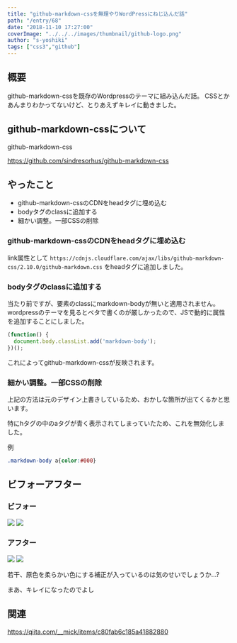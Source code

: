 ```yaml
---
title: "github-markdown-cssを無理やりWordPressにねじ込んだ話"
path: "/entry/68"
date: "2018-11-10 17:27:00"
coverImage: "../../../images/thumbnail/github-logo.png"
author: "s-yoshiki"
tags: ["css3","github"]
---
```


## 概要

github-markdown-cssを既存のWordpressのテーマに組み込んだ話。
CSSとかあんまりわかってないけど、とりあえずキレイに動きました。

## github-markdown-cssについて

github-markdown-css

https://github.com/sindresorhus/github-markdown-css

## やったこと

<ul>
 	<li>
        github-markdown-cssのCDNをheadタグに埋め込む</li>
 	<li>
        bodyタグのclassに追加する</li>
 	<li>
        細かい調整。一部CSSの削除</li>
</ul>

### github-markdown-cssのCDNをheadタグに埋め込む

link属性として
`https://cdnjs.cloudflare.com/ajax/libs/github-markdown-css/2.10.0/github-markdown.css`
をheadタグに追加しました。

### bodyタグのclassに追加する

当たり前ですが、要素のclassにmarkdown-bodyが無いと適用されません。
wordpressのテーマを見るとベタで書くのが厳しかったので、JSで動的に属性を追加することにしました。

```js
(function() {
  document.body.classList.add('markdown-body');
})();
```

これによってgithub-markdown-cssが反映されます。

### 細かい調整。一部CSSの削除

上記の方法は元のデザイン上書きしているため、おかしな箇所が出てくるかと思います。

特にhタグの中のaタグが青く表示されてしまっていたため、これを無効化しました。

例

```css
.markdown-body a{color:#000}
```

## ビフォーアフター

### ビフォー

<img src="https://pbs.twimg.com/media/DroIuyVVsAEjgl7.jpg">

<img src="https://pbs.twimg.com/media/DroIux2V4AAMjg5.png">

### アフター

<img src="https://pbs.twimg.com/media/DroIux4VYAA5Kzo.jpg">

<img src="https://pbs.twimg.com/media/DroIux2U0AE3N2V.png">

若干、原色を柔らかい色にする補正が入っているのは気のせいでしょうか...?

まあ、キレイになったのでよし

## 関連

https://qiita.com/__mick/items/c80fab6c185a41882880
